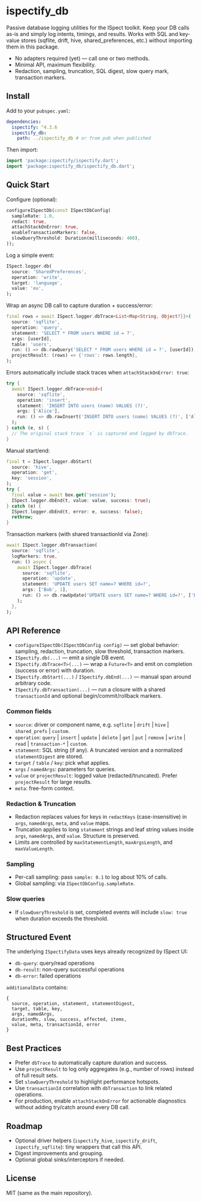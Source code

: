 # ispectify_db

Passive database logging utilities for the ISpect toolkit. Keep your DB calls as-is and simply log intents, timings, and results. Works with SQL and key-value stores (sqflite, drift, hive, shared_preferences, etc.) without importing them in this package.

- No adapters required (yet) — call one or two methods.
- Minimal API, maximum flexibility.
- Redaction, sampling, truncation, SQL digest, slow query mark, transaction markers.

## Install

Add to your `pubspec.yaml`:

```yaml
dependencies:
  ispectify: ^4.3.6
  ispectify_db:
    path: ../ispectify_db # or from pub when published
```

Then import:

```dart
import 'package:ispectify/ispectify.dart';
import 'package:ispectify_db/ispectify_db.dart';
```

## Quick Start

Configure (optional):

```dart
configureISpectDb(const ISpectDbConfig(
  sampleRate: 1.0,
  redact: true,
  attachStackOnError: true,
  enableTransactionMarkers: false,
  slowQueryThreshold: Duration(milliseconds: 400),
));
```

Log a simple event:

```dart
ISpect.logger.db(
  source: 'SharedPreferences',
  operation: 'write',
  target: 'language',
  value: 'eu',
);
```

Wrap an async DB call to capture duration + success/error:

```dart
final rows = await ISpect.logger.dbTrace<List<Map<String, Object?}}>(
  source: 'sqflite',
  operation: 'query',
  statement: 'SELECT * FROM users WHERE id = ?',
  args: [userId],
  table: 'users',
  run: () => db.rawQuery('SELECT * FROM users WHERE id = ?', [userId]),
  projectResult: (rows) => {'rows': rows.length},
);
```

Errors automatically include stack traces when `attachStackOnError: true`:

```dart
try {
  await ISpect.logger.dbTrace<void>(
    source: 'sqflite',
    operation: 'insert',
    statement: 'INSERT INTO users (name) VALUES (?)',
    args: ['Alice'],
    run: () => db.rawInsert('INSERT INTO users (name) VALUES (?)', ['Alice']),
  );
} catch (e, s) {
  // The original stack trace `s` is captured and logged by dbTrace.
}
```

Manual start/end:

```dart
final t = ISpect.logger.dbStart(
  source: 'hive',
  operation: 'get',
  key: 'session',
);
try {
  final value = await box.get('session');
  ISpect.logger.dbEnd(t, value: value, success: true);
} catch (e) {
  ISpect.logger.dbEnd(t, error: e, success: false);
  rethrow;
}
```

Transaction markers (with shared transactionId via Zone):

```dart
await ISpect.logger.dbTransaction(
  source: 'sqflite',
  logMarkers: true,
  run: () async {
    await ISpect.logger.dbTrace(
      source: 'sqflite',
      operation: 'update',
      statement: 'UPDATE users SET name=? WHERE id=?',
      args: ['Bob', 1],
      run: () => db.rawUpdate('UPDATE users SET name=? WHERE id=?', ['Bob', 1]),
    );
  },
);
```

## API Reference

- `configureISpectDb(ISpectDbConfig config)` — set global behavior: sampling, redaction, truncation, slow threshold, transaction markers.
- `ISpectify.db(...)` — emit a single DB event.
- `ISpectify.dbTrace<T>(...)` — wrap a `Future<T>` and emit on completion (success or error) with duration.
- `ISpectify.dbStart(...)` / `ISpectify.dbEnd(...)` — manual span around arbitrary code.
- `ISpectify.dbTransaction(...)` — run a closure with a shared `transactionId` and optional begin/commit/rollback markers.

### Common fields

- `source`: driver or component name, e.g. `sqflite` | `drift` | `hive` | `shared_prefs` | `custom`.
- `operation`: `query` | `insert` | `update` | `delete` | `get` | `put` | `remove` | `write` | `read` | `transaction-*` | `custom`.
- `statement`: SQL string (if any). A truncated version and a normalized `statementDigest` are stored.
- `target` / `table` / `key`: pick what applies.
- `args` / `namedArgs`: parameters for queries.
- `value` or `projectResult`: logged value (redacted/truncated). Prefer `projectResult` for large results.
- `meta`: free-form context.

### Redaction & Truncation

- Redaction replaces values for keys in `redactKeys` (case-insensitive) in `args`, `namedArgs`, `meta`, and `value` maps.
- Truncation applies to long `statement` strings and leaf string values inside `args`, `namedArgs`, and `value`. Structure is preserved.
- Limits are controlled by `maxStatementLength`, `maxArgsLength`, and `maxValueLength`.

### Sampling

- Per-call sampling: pass `sample: 0.1` to log about 10% of calls.
- Global sampling: via `ISpectDbConfig.sampleRate`.

### Slow queries

- If `slowQueryThreshold` is set, completed events will include `slow: true` when duration exceeds the threshold.

## Structured Event

The underlying `ISpectifyData` uses keys already recognized by ISpect UI:
- `db-query`: query/read operations
- `db-result`: non-query successful operations
- `db-error`: failed operations

`additionalData` contains:
```
{
  source, operation, statement, statementDigest,
  target, table, key,
  args, namedArgs,
  durationMs, slow, success, affected, items,
  value, meta, transactionId, error
}
```

## Best Practices

- Prefer `dbTrace` to automatically capture duration and success.
- Use `projectResult` to log only aggregates (e.g., number of rows) instead of full result sets.
- Set `slowQueryThreshold` to highlight performance hotspots.
- Use `transactionId` correlation with `dbTransaction` to link related operations.
- For production, enable `attachStackOnError` for actionable diagnostics without adding try/catch around every DB call.

## Roadmap

- Optional driver helpers (`ispectify_hive`, `ispectify_drift`, `ispectify_sqflite`): tiny wrappers that call this API.
- Digest improvements and grouping.
- Optional global sinks/interceptors if needed.

## License

MIT (same as the main repository).